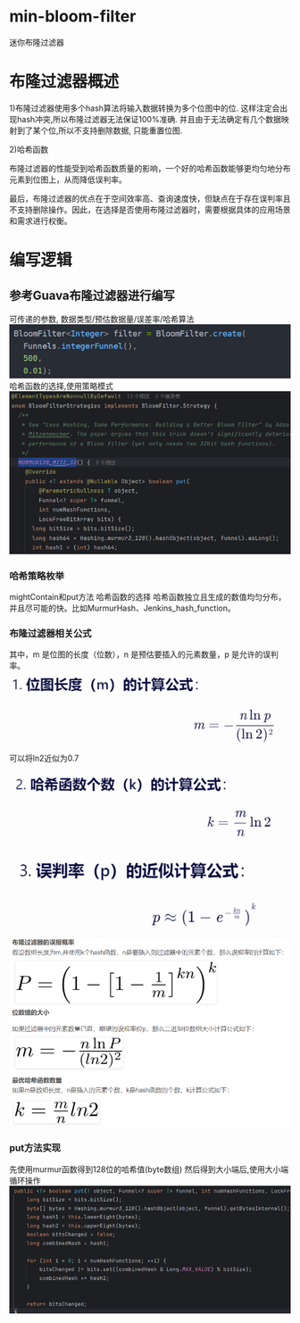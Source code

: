# min-bloom-filter
迷你布隆过滤器

# 布隆过滤器概述
1)布隆过滤器使用多个hash算法将输入数据转换为多个位图中的位.
这样注定会出现hash冲突,所以布隆过滤器无法保证100%准确.
并且由于无法确定有几个数据映射到了某个位,所以不支持删除数据, 只能重置位图.


2)哈希函数

布隆过滤器的性能受到哈希函数质量的影响，一个好的哈希函数能够更均匀地分布元素到位图上，从而降低误判率。

最后，布隆过滤器的优点在于空间效率高、查询速度快，但缺点在于存在误判率且不支持删除操作。因此，在选择是否使用布隆过滤器时，需要根据具体的应用场景和需求进行权衡。


# 编写逻辑

## 参考Guava布隆过滤器进行编写
可传递的参数, 数据类型/预估数据量/误差率/哈希算法
![img.png](z-img/img.png)
哈希函数的选择,使用策略模式![img.png](z-img/img2.png)

### 哈希策略枚举
mightContain和put方法
哈希函数的选择
哈希函数独立且生成的数值均匀分布，并且尽可能的快。比如MurmurHash、Jenkins_hash_function。

### 布隆过滤器相关公式
其中，m 是位图的长度（位数），n 是预估要插入的元素数量，p 是允许的误判率。
![img_2.png](z-img/img_2.png)
可以将ln2近似为0.7

![img_1.png](z-img/img_1.png)
![img.png](z-img/img44.png)
![img.png](z-img/img4445.png)

### put方法实现
先使用murmur函数得到128位的哈希值(byte数组)
然后得到大小端后,使用大小端循环操作
![img.png](z-img/img234.png)